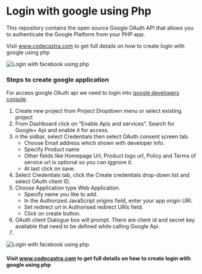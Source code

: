 # Login with google using Php

This repository contains the open source Google OAuth API that allows you to authenticate the Google Platform from your PHP app.

Visit www.codecastra.com to get full details on how to create login with google using php 

<img src="https://i0.wp.com/www.codecastra.com/wp-content/uploads/2017/09/google_banner.png?w=800" alt="Login with facebook using php" />

<h3>Steps to create google application</h3>

For access google OAuth api we need to login into <a target="_blank" href="https://console.cloud.google.com">google developers console</a>.
<ol>
<li>Create new project from Project Dropdown menu or select existing project</li>
<li>From Dashboard click on “Enable Apis and services”. Search for Google+ Api and enable it for access.</li>
<li>n the sidbar, select Credentials then select OAuth consent screen tab. 
  <ul>
    <li>Choose Email address which shown with developer info.</li>
    <li>Specify Product name</li>
    <li>Other fields like Homepage Url, Product logo url, Policy and Terms of service url is optional so you can iggnore it.</li>
    <li>At last click on save.</li>
  </ul>  
</li>
<li>Select Credentials tab, click the Create credentials drop-down list and select OAuth client ID.</li>
<li>Choose Application type Web Application.
  <ul>
    <li>Specify name you like to add.</li>
    <li>In the Authorized JavaScript origins field, enter your app origin URI.</li>
    <li>Set redirect url in Authorised redirect URIs field.</li>
    <li>Click on create button.</li>
  </ul>  
</li>
<li>OAuth client Dialogue box will prompt. There are client id and secret key available that need to be defined while calling Google Api.<li>
</ol>

<img src="https://i2.wp.com/www.codecastra.com/wp-content/uploads/2017/09/google_developer_console.png?resize=1024%2C521" alt="Login with facebook using php" />

<h4>Visit <a href="http://www.codecastra.com/login-with-google/">www.codecastra.com</a>  to get full details on how to create login with google using php</h4>
